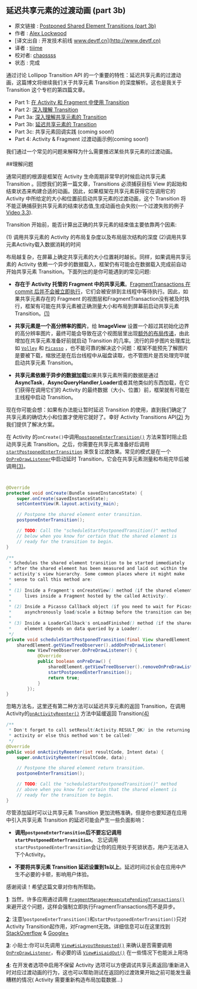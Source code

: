 延迟共享元素的过渡动画 (part 3b)
---

>
* 原文链接 : [Postponed Shared Element Transitions (part 3b)][source-url]
* 作者 : [Alex Lockwood](https://plus.google.com/+AlexLockwood)
* [译文出自 :  开发技术前线 www.devtf.cn](http://www.devtf.cn)
* 译者 : [tiiime](https://github.com/tiiime)
* 校对者: [chaossss](https://github.com/chaossss)  
* 状态 :  完成

通过讨论 Lollipop Transition API 的一个重要的特性：延迟共享元素的过渡动画，这篇博文将继续我们关于共享元素 Transition 的深度解析。这也是我关于 Transition 这个专栏的第四篇文章。

- Part 1: [在 Activity 和 Fragment 中使用 Transition ][part-1]
- Part 2: [深入理解 Transition][part-2]
- Part 3a: [深入理解共享元素的 Transition][part3a]
- Part 3b:  [延迟共享元素的 Transition][part-3b]
- Part 3c: 共享元素回调实践 (coming soon!)
- Part 4:  Activity & Fragment 过渡动画示例(coming soon!)

我们通过一个常见的问题来解释为什么需要推迟某些共享元素的过渡动画。

##理解问题

通常问题的根源是框架在 Activity 生命周期非常早的时候启动共享元素 Transition 。回想我们的第一篇文章，Transitions 必须捕获目标 View 的起始和结束状态来构建合适的动画。因此，如果框架在共享元素获得它在调用它的 Activity 中所给定的大小和位置前启动共享元素的过渡动画，这个 Transition 将不能正确捕获到共享元素的结束状态值,生成动画也会失败(一个过渡失败的例子[Video 3.3](http://www.androiddesignpatterns.com/assets/videos/posts/2015/03/09/postpone-bug-opt.mp4)).

Transition 开始前，能否计算出正确的共享元素的结束值主要依靠两个因素:

(1) 调用共享元素的 Activity 的布局复杂度以及布局层次结构的深度 
(2)调用共享元素Activity载入数据消耗的时间

布局越复杂，在屏幕上确定共享元素的大小位置耗时越长。同样，如果调用共享元素的 Activity 依赖一个异步的数据载入，框架仍有可能会在数据载入完成前自动开始共享元素 Transition。下面列出的是你可能遇到的常见问题:

- **存在于 Activity 托管的 Fragment 中的共享元素**。[FragmentTransactions 在 commit 后并不会被立即执行][FragmentTransactions]，它们会被安排到主线程中等待执行。因此，如果共享元素存在的 Fragment 的视图层和FragmentTransaction没有被及时执行，框架有可能在共享元素被正确测量大小和布局到屏幕前启动共享元素 Transition。<a id="b1" href="#1">(1)</a>

- **共享元素是一个高分辨率的图片**。给 **ImageView** 设置一个超过其初始化边界的高分辨率图片，最终可能会导致在这个视图层里出现[额外的布局传递][add-layout-pass]，由此增加在共享元素准备好前就启动 Transition 的几率。流行的异步图片处理库比如 [`Volley`][volley] 和 [`Picasso`][picasso] ，也不能可靠的解决这个问题：框架不能预先了解图片是要被下载，缩放还是在后台线程中从磁盘读取，也不管图片是否处理完毕就启动共享元素 Transition。

- **共享元素依赖于异步的数据加载**如果共享元素所需的数据是通过**AsyncTask**，**AsyncQueryHandler**,**Loader**或者其他类似的东西加载，在它们获得在调用它们的 Activity 的最终数据（大小、位置）前，框架就有可能在主线程中启动 Transition。

现在你可能会想：如果有办法能让暂时延迟 Transition 的使用，直到我们确定了共享元素的确切大小和位置才使用它就好了。幸好 Activity Transitions API<a id="b2" href="#2">(2)</a> 为我们提供了解决方案。

在 Activity 的`onCreate()`中调用[`postponeEnterTransition()`][postponeEnterTransition] 方法来暂时阻止启动共享元素 Transition。之后，你需要在共享元素准备好后调用 [`startPostponedEnterTransition`][startPostponedEnterTransition] 来恢复过渡效果。常见的模式是在一个[`OnPreDrawListener`][onPreDrawListener]中启动延时 Transition，它会在共享元素测量和布局完毕后被调用<a id="b3" href="#3">(3)</a>。

```java


@Override
protected void onCreate(Bundle savedInstanceState) {
    super.onCreate(savedInstanceState);
    setContentView(R.layout.activity_main);

    // Postpone the shared element enter transition.
    postponeEnterTransition();

    // TODO: Call the "scheduleStartPostponedTransition()" method
    // below when you know for certain that the shared element is
    // ready for the transition to begin.
}

/**
 * Schedules the shared element transition to be started immediately
 * after the shared element has been measured and laid out within the
 * activity's view hierarchy. Some common places where it might make
 * sense to call this method are:
 *
 * (1) Inside a Fragment's onCreateView() method (if the shared element
 *     lives inside a Fragment hosted by the called Activity).
 *
 * (2) Inside a Picasso Callback object (if you need to wait for Picasso to
 *     asynchronously load/scale a bitmap before the transition can begin).
 *
 * (3) Inside a LoaderCallback's onLoadFinished() method (if the shared
 *     element depends on data queried by a Loader).
 */
private void scheduleStartPostponedTransition(final View sharedElement) {
    sharedElement.getViewTreeObserver().addOnPreDrawListener(
        new ViewTreeObserver.OnPreDrawListener() {
            @Override
            public boolean onPreDraw() {
                sharedElement.getViewTreeObserver().removeOnPreDrawListener(this);
                startPostponedEnterTransition();
                return true;
            }
        });
}
```

忽略方法名，这里还有第二种方法可以延迟共享元素的返回 Transition，在调用Activity的[`onActivityReenter()`][onActivityReenter] 方法中延缓返回 Transition<a id="b4" href="#4">(4)</a>

```java
/**
 * Don't forget to call setResult(Activity.RESULT_OK) in the returning
 * activity or else this method won't be called!
 */
@Override
public void onActivityReenter(int resultCode, Intent data) {
    super.onActivityReenter(resultCode, data);

    // Postpone the shared element return transition.
    postponeEnterTransition();

    // TODO: Call the "scheduleStartPostponedTransition()" method
    // above when you know for certain that the shared element is
    // ready for the transition to begin.
}

```

尽管添加延时可以让共享元素 Transition 更加流畅准确，但是你也要知道在应用中引入共享元素 Transition 的延迟可能会产生一些负面影响：

- **调用`postponeEnterTransition`后不要忘记调用`startPostponedEnterTransition`**。
忘记调用`startPostponedEnterTransition`会让你的应用处于死锁状态，用户无法进入下个Activity。


- **不要将共享元素 Transition 延迟设置到1s以上**。延迟时间过长会在应用中产生不必要的卡顿，影响用户体验。


感谢阅读！希望这篇文章对你有所帮助。

<a id="1" href="#b1">**1**</a>: 当然，许多应用通过调用 [`FragmentManager#executePendingTransactions()`](https://developer.android.com/reference/android/app/FragmentManager.html#executePendingTransactions()) 来避开这个问题，这样会强制立即执行FragmentTransactions而不是异步。

<a id="2" href="#b2">**2**</a>: 注意!`postponeEnterTransition()`和`startPostponedEnterTransition()`只对 Activity Transition起作用，对Fragment无效。详细信息可以在这里找到 [StackOverflow](http://stackoverflow.com/questions/26977303/how-to-postpone-a-fragments-enter-transition-in-android-lollipop) & [Google+](https://plus.google.com/+AlexLockwood/posts/3DxHT42rmmY)

<a id="3" href="#b3">**3**</a>: 小贴士:你可以先调用 [`View#isLayoutRequested()`](http://developer.android.com/reference/android/view/View.html#isLayoutRequested()) 来确认是否需要调用 [`OnPreDrawListener`][OnPreDrawListener]，有必要的话 [`View#isLaidOut()`](http://developer.android.com/reference/android/view/View.html#isLaidOut()) 在一些情况下也能派上用场


<a id="4" href="#b4">**4**</a>: 在开发者选项中启用不保留 Activity 选项可以方便调试共享元素返回/重新进入时对应过渡动画的行为，这也可以帮助测试在返回的过渡效果开始之前可能发生最糟糕的情况( Activity 需要重新构造布局加载数据...)


[source-url]:http://www.androiddesignpatterns.com/2015/03/activity-postponed-shared-element-transitions-part3b.html
[FragmentTransactions]:https://developer.android.com/reference/android/app/FragmentTransaction.html#commit()
[postponeEnterTransition]:https://developer.android.com/reference/android/app/Activity.html#postponeEnterTransition()
[startPostponedEnterTransition]:https://developer.android.com/reference/android/app/Activity.html#startPostponedEnterTransition()
[add-layout-pass]:https://github.com/android/platform_frameworks_base/blob/lollipop-release/core/java/android/widget/ImageView.java#L453-L455
[video]:http://www.androiddesignpatterns.com/assets/videos/posts/2015/03/09/postpone-bug-opt.mp4
[volley]:https://android.googlesource.com/platform/frameworks/volley
[picasso]:http://square.github.io/picasso/
[onPreDrawListener]:http://developer.android.com/reference/android/view/ViewTreeObserver.OnPreDrawListener.html
[onActivityReenter]:https://developer.android.com/reference/android/app/Activity.html#onActivityReenter(int,%20android.content.Intent)

[part-1]:https://github.com/bboyfeiyu/android-tech-frontier/tree/master/others/%E6%B7%B1%E5%85%A5%E6%B5%85%E5%87%BAAndroid%20%E6%96%B0%E7%89%B9%E6%80%A7-Transition-Part-1
[part-2]:http://www.androiddesignpatterns.com/2014/12/activity-fragment-content-transitions-in-depth-part2.html
[part3a]:http://www.androiddesignpatterns.com/2015/01/activity-fragment-shared-element-transitions-in-depth-part3a.html
[part-3b]:http://www.androiddesignpatterns.com/2015/03/activity-postponed-shared-element-transitions-part3b.html
